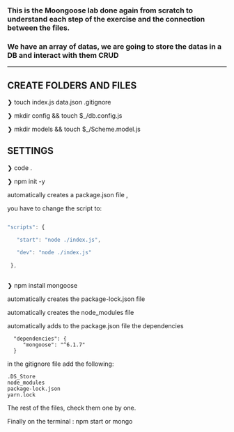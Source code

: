 ###  This is the Moongoose lab done again from scratch to understand each step of the exercise and the connection between the files.

###  We have an array of datas, we are going to store the datas in a DB and interact with them CRUD
--------------------------------------------------------

## CREATE FOLDERS AND FILES

❯ touch index.js data.json .gitignore

❯ mkdir config && touch $_/db.config.js

❯ mkdir models && touch $_/Scheme.model.js


## SETTINGS

❯ code .

❯ npm init -y

 automatically creates a package.json file , 
 
 you have to change the script to:
 ``` js
 
 "scripts": {
 
    "start": "node ./index.js",
    
    "dev": "node ./index.js"
    
  },
  
```


❯ npm install mongoose

automatically creates the package-lock.json file

automatically creates the node_modules file

automatically adds to the package.json file the dependencies
	

``` JS
  "dependencies": {
     "mongoose": "^6.1.7"
  }
```


in the gitignore file add the following:
```
.DS_Store
node_modules
package-lock.json
yarn.lock
```

The rest of the files, check them one by one.

Finally on the terminal : npm start or mongo
